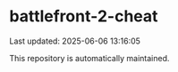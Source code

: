 # battlefront-2-cheat

Last updated: 2025-06-06 13:16:05

This repository is automatically maintained.
